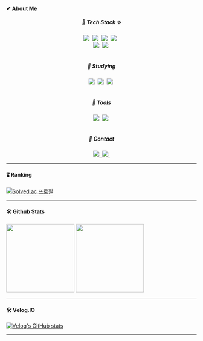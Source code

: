 #### ✔ About Me

<h5 align="center">🔸 Tech Stack ✨</h5>
<div align="center">
  <img src="https://img.shields.io/badge/python-3776AB.svg?style=for-the-badge&logo=python&logoColor=white" />&nbsp
  <img src="https://img.shields.io/badge/C-A8B9CC.svg?style=for-the-badge&logo=C&logoColor=white" />&nbsp
  <img src="https://img.shields.io/badge/Csharp-512BD4.svg?style=for-the-badge&logo=Csharp&logoColor=white" />&nbsp
  <img src="https://img.shields.io/badge/c++-00599C?style=flat-square&logo=c%2B%2B&logoColor=white"/></a> &nbsp 
</div>

<div align="center">
  <img src="https://img.shields.io/badge/unity-000000.svg?style=for-the-badge&logo=unity&logoColor=white" />&nbsp
  <img src="https://img.shields.io/badge/unrealengine-0E1128?style=for-the-badge&logo=unrealengine&logoColor=white" />&nbsp
</div>

<br>

<h5 align="center">🔸 Studying</h5>

<div align="center">
  <img src="https://img.shields.io/badge/unity-000000.svg?style=for-the-badge&logo=unity&logoColor=white" />&nbsp
  <img src="https://img.shields.io/badge/unrealengine-0E1128?style=for-the-badge&logo=unrealengine&logoColor=white" />&nbsp
  <img src="https://img.shields.io/badge/blender-E87D0D?style=for-the-badge&logo=blender&logoColor=white" />&nbsp
</div>

<br>

<h5 align="center">🔸 Tools</h5>

<div align="center">
  <img src="https://img.shields.io/badge/Notion-F3F3F3.svg?style=for-the-badge&logo=notion&logoColor=black" />&nbsp
  <img src="https://img.shields.io/badge/GitHub-181717.svg?style=for-the-badge&logo=github&logoColor=white" />&nbsp
</div>

<br>

<h5 align="center">🔸 Contact</h5>

<div align="center">
  <a href="https://velog.io/@suhan0304">
    <img src="https://img.shields.io/badge/Velog-1EBC8F?style=for-the-badge&logo=velog&logoColor=white" />&nbsp
  </a>
  <a href="mailto:suhan0304@gmail.com">
    <img
      src="https://img.shields.io/badge/suhan0304@gmail.com-D14836?style=for-the-badge&logo=gmail&logoColor=white"/>&nbsp
  </a>
</div>

--- 

#### 🎖️ Ranking

[![Solved.ac
프로필](http://mazassumnida.wtf/api/v2/generate_badge?boj=suhan0304)](https://solved.ac/suhan0304)

---

#### 🛠️ Github Stats
<p>
  <img height="180em" src="https://github-readme-stats.vercel.app/api?username=suhan0304&show_icons=true&include_all_commits=true&bg_color=30,e96443,904e95&title_color=fff&text_color=fff">
  <img height="180em" src="https://github-readme-stats.vercel.app/api/top-langs/?username=suhan0304&layout=compact&bg_color=30,e96443,904e95&title_color=fff&text_color=fff">
</p>

---

#### 🛠️ Velog.IO

[![Velog's GitHub stats](https://velog-readme-stats.vercel.app/api?name=suhan0304)](https://velog.io/@suhan0304/posts)

---
